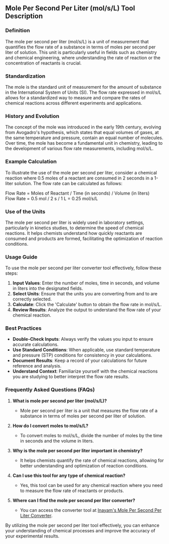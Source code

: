 ## Mole Per Second Per Liter (mol/s/L) Tool Description

### Definition
The mole per second per liter (mol/s/L) is a unit of measurement that quantifies the flow rate of a substance in terms of moles per second per liter of solution. This unit is particularly useful in fields such as chemistry and chemical engineering, where understanding the rate of reaction or the concentration of reactants is crucial.

### Standardization
The mole is the standard unit of measurement for the amount of substance in the International System of Units (SI). The flow rate expressed in mol/s/L allows for a standardized way to measure and compare the rates of chemical reactions across different experiments and applications.

### History and Evolution
The concept of the mole was introduced in the early 19th century, evolving from Avogadro's hypothesis, which states that equal volumes of gases, at the same temperature and pressure, contain an equal number of molecules. Over time, the mole has become a fundamental unit in chemistry, leading to the development of various flow rate measurements, including mol/s/L.

### Example Calculation
To illustrate the use of the mole per second per liter, consider a chemical reaction where 0.5 moles of a reactant are consumed in 2 seconds in a 1-liter solution. The flow rate can be calculated as follows:

Flow Rate = Moles of Reactant / Time (in seconds) / Volume (in liters)  
Flow Rate = 0.5 mol / 2 s / 1 L = 0.25 mol/s/L

### Use of the Units
The mole per second per liter is widely used in laboratory settings, particularly in kinetics studies, to determine the speed of chemical reactions. It helps chemists understand how quickly reactants are consumed and products are formed, facilitating the optimization of reaction conditions.

### Usage Guide
To use the mole per second per liter converter tool effectively, follow these steps:

1. **Input Values**: Enter the number of moles, time in seconds, and volume in liters into the designated fields.
2. **Select Units**: Ensure that the units you are converting from and to are correctly selected.
3. **Calculate**: Click the 'Calculate' button to obtain the flow rate in mol/s/L.
4. **Review Results**: Analyze the output to understand the flow rate of your chemical reaction.

### Best Practices
- **Double-Check Inputs**: Always verify the values you input to ensure accurate calculations.
- **Use Standard Conditions**: When applicable, use standard temperature and pressure (STP) conditions for consistency in your calculations.
- **Document Results**: Keep a record of your calculations for future reference and analysis.
- **Understand Context**: Familiarize yourself with the chemical reactions you are studying to better interpret the flow rate results.

### Frequently Asked Questions (FAQs)

1. **What is mole per second per liter (mol/s/L)?**
   - Mole per second per liter is a unit that measures the flow rate of a substance in terms of moles per second per liter of solution.

2. **How do I convert moles to mol/s/L?**
   - To convert moles to mol/s/L, divide the number of moles by the time in seconds and the volume in liters.

3. **Why is the mole per second per liter important in chemistry?**
   - It helps chemists quantify the rate of chemical reactions, allowing for better understanding and optimization of reaction conditions.

4. **Can I use this tool for any type of chemical reaction?**
   - Yes, this tool can be used for any chemical reaction where you need to measure the flow rate of reactants or products.

5. **Where can I find the mole per second per liter converter?**
   - You can access the converter tool at [Inayam's Mole Per Second Per Liter Converter](https://www.inayam.co/unit-converter/flow_rate_mole).

By utilizing the mole per second per liter tool effectively, you can enhance your understanding of chemical processes and improve the accuracy of your experimental results.